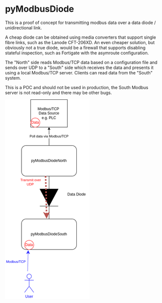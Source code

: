 # pyModbusDiode

This is a proof of concept for transmitting modbus data over a data diode / unidirectional link.

A cheap diode can be obtained using media converters that support single fibre links, such as the Lanode CFT-206XD. An even cheaper solution, but obviously not a true diode, would be a firewall that supports disabling stateful inspection, such as Fortigate with the asymroute configuration.


The "North" side reads Modbus/TCP data based on a configuration file and sends over UDP to a "South" side which receives the data and presents it using a local Modbus/TCP server. Clients can read data from the "South" system.

This is a POC and should not be used in production, the South Modbus server is not read-only and there may be other bugs.

![overview](https://raw.githubusercontent.com/unixhead/pyModbusDiode/main/pyModbusDiode.drawio.png)
